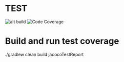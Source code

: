 # TEST

![alt build](https://travis-ci.org/sudhirsinha-github/SampleVertxTestApp.svg?branch=master) ![Code Coverage](https://codecov.io/gh/sudhirsinha-github/SampleVertxTestApp/tree/master/cec-service/src/main/java/com/test)

# Build and run test coverage

 ./gradlew clean build jacocoTestReport
